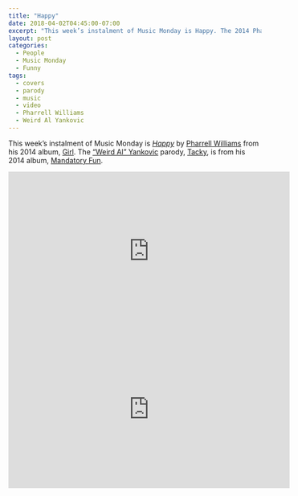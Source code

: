 ```yaml
---
title: "Happy"
date: 2018-04-02T04:45:00-07:00
excerpt: "This week’s instalment of Music Monday is Happy. The 2014 Pharrell Williams original and a 2014 parody by “Weird Al” Yankovic."
layout: post
categories:
  - People
  - Music Monday
  - Funny
tags:
  - covers
  - parody
  - music
  - video
  - Pharrell Williams
  - Weird Al Yankovic
---
```

This week’s instalment of Music Monday is [_Happy_](https://en.wikipedia.org/wiki/Happy_(Pharrell_Williams_song)) by [Pharrell Williams](http://pharrellwilliams.com/) from his 2014 album, [Girl](https://en.wikipedia.org/wiki/Girl_(Pharrell_Williams_album)). The [“Weird Al” Yankovic](http://www.weirdal.com/) parody, [Tacky](https://en.wikipedia.org/wiki/Tacky_(song)), is from his 2014 album, [Mandatory Fun](https://en.wikipedia.org/wiki/Mandatory_Fun).

<div class="video-container">
  <iframe width="560" height="315" src="https://www.youtube.com/embed/ZbZSe6N_BXs" frameborder="0" allowfullscreen></iframe>
</div>

<div class="video-container">
  <iframe width="560" height="315" src="https://www.youtube.com/embed/zq7Eki5EZ8o" frameborder="0" allowfullscreen></iframe>
</div>
